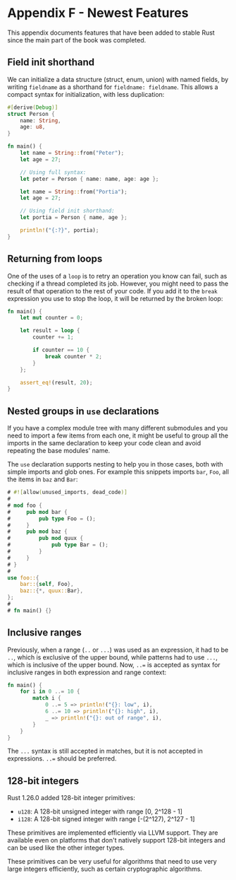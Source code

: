 # Appendix F - Newest Features

This appendix documents features that have been added to stable Rust since the
main part of the book was completed.


## Field init shorthand

We can initialize a data structure (struct, enum, union) with named
fields, by writing `fieldname` as a shorthand for `fieldname: fieldname`.
This allows a compact syntax for initialization, with less duplication:

```rust
#[derive(Debug)]
struct Person {
    name: String,
    age: u8,
}

fn main() {
    let name = String::from("Peter");
    let age = 27;

    // Using full syntax:
    let peter = Person { name: name, age: age };

    let name = String::from("Portia");
    let age = 27;

    // Using field init shorthand:
    let portia = Person { name, age };

    println!("{:?}", portia);
}
```


## Returning from loops

One of the uses of a `loop` is to retry an operation you know can fail, such as
checking if a thread completed its job. However, you might need to pass the
result of that operation to the rest of your code. If you add it to the `break`
expression you use to stop the loop, it will be returned by the broken loop:

```rust
fn main() {
    let mut counter = 0;

    let result = loop {
        counter += 1;

        if counter == 10 {
            break counter * 2;
        }
    };

    assert_eq!(result, 20);
}
```

## Nested groups in `use` declarations

If you have a complex module tree with many different submodules and you need
to import a few items from each one, it might be useful to group all the
imports in the same declaration to keep your code clean and avoid repeating the
base modules' name.

The `use` declaration supports nesting to help you in those cases, both with
simple imports and glob ones. For example this snippets imports `bar`, `Foo`,
all the items in `baz` and `Bar`:

```rust
# #![allow(unused_imports, dead_code)]
#
# mod foo {
#     pub mod bar {
#         pub type Foo = ();
#     }
#     pub mod baz {
#         pub mod quux {
#             pub type Bar = ();
#         }
#     }
# }
#
use foo::{
    bar::{self, Foo},
    baz::{*, quux::Bar},
};
#
# fn main() {}
```

## Inclusive ranges

Previously, when a range (`..` or `...`) was used as an expression, it had to be
`..`, which is exclusive of the upper bound, while patterns had to use `...`,
which is inclusive of the upper bound. Now, `..=` is accepted as syntax for
inclusive ranges in both expression and range context:

```rust
fn main() {
    for i in 0 ..= 10 {
        match i {
            0 ..= 5 => println!("{}: low", i),
            6 ..= 10 => println!("{}: high", i),
            _ => println!("{}: out of range", i),
        }
    }
}
```

The `...` syntax is still accepted in matches, but it is not accepted in
expressions. `..=` should be preferred.

## 128-bit integers

Rust 1.26.0 added 128-bit integer primitives:

- `u128`: A 128-bit unsigned integer with range [0, 2^128 - 1]
- `i128`: A 128-bit signed integer with range [-(2^127), 2^127 - 1]

These primitives are implemented efficiently via LLVM support. They
are available even on platforms that don't natively support 128-bit
integers and can be used like the other integer types.

These primitives can be very useful for algorithms that need to use
very large integers efficiently, such as certain cryptographic
algorithms.
